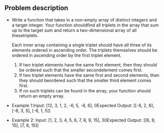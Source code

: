 ## Problem description

-   Write a function that takes in a non-empty array of distinct integers and a target integer. Your function shouldfind all triplets in the array that sum up to the target sum and return a two-dimensional array of all thesetriplets.

    Each inner array containing a single triplet should have all three of its elements ordered in ascending order. The triplets themselves should be ordered in ascending order by the first triplet element.

    1. If two triplet elements have the same first element, then they should be ordered such that the smaller secondelement comes first.
    2. If two triplet elements have the same first and second elements, then they should beordered such that the smaller third element comes first.
    3. If no such triplets can be found in the array, your function should return an empty array.

*   Example 1:Input: [12, 3, 1, 2, -6, 5, -8, 6], 0Expected Output: [[-8, 2, 6], [-8, 3, 5], [-6, 1, 5]]

*   Example 2: Input: [1, 2, 3, 4, 5, 6, 7, 8, 9, 15], 30Expected Output: [[6, 9, 15], [7, 8, 15]]

